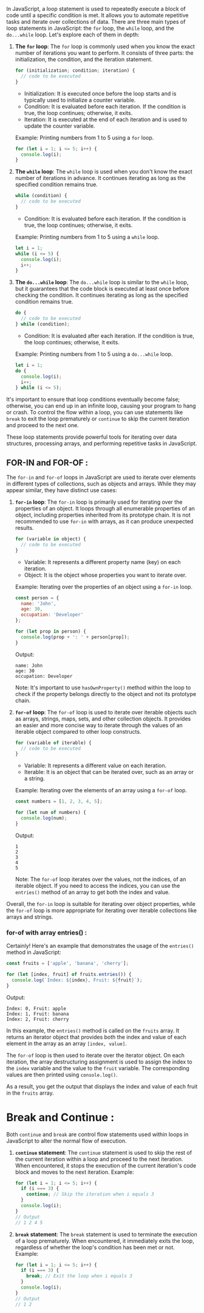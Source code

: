 In JavaScript, a loop statement is used to repeatedly execute a block of code until a specific condition is met. It allows you to automate repetitive tasks and iterate over collections of data. There are three main types of loop statements in JavaScript: the `for` loop, the `while` loop, and the `do...while` loop. Let's explore each of them in depth:

1. **The `for` loop**: The `for` loop is commonly used when you know the exact number of iterations you want to perform. It consists of three parts: the initialization, the condition, and the iteration statement.

   ```javascript
   for (initialization; condition; iteration) {
     // code to be executed
   }
   ```

   - Initialization: It is executed once before the loop starts and is typically used to initialize a counter variable.
   - Condition: It is evaluated before each iteration. If the condition is true, the loop continues; otherwise, it exits.
   - Iteration: It is executed at the end of each iteration and is used to update the counter variable.

   Example: Printing numbers from 1 to 5 using a `for` loop.

   ```javascript
   for (let i = 1; i <= 5; i++) {
     console.log(i);
   }
   ```

2. **The `while` loop**: The `while` loop is used when you don't know the exact number of iterations in advance. It continues iterating as long as the specified condition remains true.

   ```javascript
   while (condition) {
     // code to be executed
   }
   ```

   - Condition: It is evaluated before each iteration. If the condition is true, the loop continues; otherwise, it exits.

   Example: Printing numbers from 1 to 5 using a `while` loop.

   ```javascript
   let i = 1;
   while (i <= 5) {
     console.log(i);
     i++;
   }
   ```

3. **The `do...while` loop**: The `do...while` loop is similar to the `while` loop, but it guarantees that the code block is executed at least once before checking the condition. It continues iterating as long as the specified condition remains true.

   ```javascript
   do {
     // code to be executed
   } while (condition);
   ```

   - Condition: It is evaluated after each iteration. If the condition is true, the loop continues; otherwise, it exits.

   Example: Printing numbers from 1 to 5 using a `do...while` loop.

   ```javascript
   let i = 1;
   do {
     console.log(i);
     i++;
   } while (i <= 5);
   ```

It's important to ensure that loop conditions eventually become false; otherwise, you can end up in an infinite loop, causing your program to hang or crash. To control the flow within a loop, you can use statements like `break` to exit the loop prematurely or `continue` to skip the current iteration and proceed to the next one.

These loop statements provide powerful tools for iterating over data structures, processing arrays, and performing repetitive tasks in JavaScript.





## FOR-IN and FOR-OF :
The `for-in` and `for-of` loops in JavaScript are used to iterate over elements in different types of collections, such as objects and arrays. While they may appear similar, they have distinct use cases:

1. **`for-in` loop**: The `for-in` loop is primarily used for iterating over the properties of an object. It loops through all enumerable properties of an object, including properties inherited from its prototype chain. It is not recommended to use `for-in` with arrays, as it can produce unexpected results.

   ```javascript
   for (variable in object) {
     // code to be executed
   }
   ```

   - Variable: It represents a different property name (key) on each iteration.
   - Object: It is the object whose properties you want to iterate over.

   Example: Iterating over the properties of an object using a `for-in` loop.

   ```javascript
   const person = {
     name: 'John',
     age: 30,
     occupation: 'Developer'
   };

   for (let prop in person) {
     console.log(prop + ': ' + person[prop]);
   }
   ```

   Output:
   ```
   name: John
   age: 30
   occupation: Developer
   ```

   Note: It's important to use `hasOwnProperty()` method within the loop to check if the property belongs directly to the object and not its prototype chain.

2. **`for-of` loop**: The `for-of` loop is used to iterate over iterable objects such as arrays, strings, maps, sets, and other collection objects. It provides an easier and more concise way to iterate through the values of an iterable object compared to other loop constructs.

   ```javascript
   for (variable of iterable) {
     // code to be executed
   }
   ```

   - Variable: It represents a different value on each iteration.
   - Iterable: It is an object that can be iterated over, such as an array or a string.

   Example: Iterating over the elements of an array using a `for-of` loop.

   ```javascript
   const numbers = [1, 2, 3, 4, 5];

   for (let num of numbers) {
     console.log(num);
   }
   ```

   Output:
   ```
   1
   2
   3
   4
   5
   ```

   Note: The `for-of` loop iterates over the values, not the indices, of an iterable object. If you need to access the indices, you can use the `entries()` method of an array to get both the index and value.

Overall, the `for-in` loop is suitable for iterating over object properties, while the `for-of` loop is more appropriate for iterating over iterable collections like arrays and strings.



### for-of with array entries() :
Certainly! Here's an example that demonstrates the usage of the `entries()` method in JavaScript:

```javascript
const fruits = ['apple', 'banana', 'cherry'];

for (let [index, fruit] of fruits.entries()) {
  console.log(`Index: ${index}, Fruit: ${fruit}`);
}
```

Output:
```
Index: 0, Fruit: apple
Index: 1, Fruit: banana
Index: 2, Fruit: cherry
```

In this example, the `entries()` method is called on the `fruits` array. It returns an iterator object that provides both the index and value of each element in the array as an array `[index, value]`. 

The `for-of` loop is then used to iterate over the iterator object. On each iteration, the array destructuring assignment is used to assign the index to the `index` variable and the value to the `fruit` variable. The corresponding values are then printed using `console.log()`.

As a result, you get the output that displays the index and value of each fruit in the `fruits` array.



# Break and Continue :
Both `continue` and `break` are control flow statements used within loops in JavaScript to alter the normal flow of execution.

1. **`continue` statement**: The `continue` statement is used to skip the rest of the current iteration within a loop and proceed to the next iteration. When encountered, it stops the execution of the current iteration's code block and moves to the next iteration.
	Example:
	```javascript
	for (let i = 1; i <= 5; i++) {
	  if (i === 3) {
	    continue; // Skip the iteration when i equals 3
	  }
	  console.log(i);
	} 
	// Output 
	// 1 2 4 5
	```
 
2. **`break` statement**: The `break` statement is used to terminate the execution of a loop prematurely. When encountered, it immediately exits the loop, regardless of whether the loop's condition has been met or not.
	Example:
	```javascript
	for (let i = 1; i <= 5; i++) {
	  if (i === 3) {
	    break; // Exit the loop when i equals 3
	  }
	  console.log(i);
	}
	// Output 
	// 1 2

	```